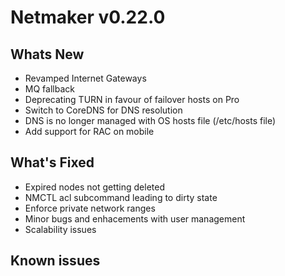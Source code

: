 
# Netmaker v0.22.0

## Whats New
- Revamped Internet Gateways
- MQ fallback
- Deprecating TURN in favour of failover hosts on Pro
- Switch to CoreDNS for DNS resolution
- DNS is no longer managed with OS hosts file (/etc/hosts file)
- Add support for RAC on mobile

## What's Fixed
- Expired nodes not getting deleted
- NMCTL acl subcommand leading to dirty state
- Enforce private network ranges
- Minor bugs and enhacements with user management
- Scalability issues

## Known issues
